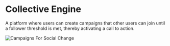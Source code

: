 
# Collective Engine

A platform where users can create campaigns that other users can join until a follower threshold is met, thereby activating a call to action.


![Campaigns For Social Change](https://imgur.com/hdjN8qQ.png)
